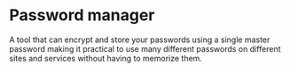 [Title]: # (Gestor de contraseñas)
[Order]: # (88)

# Password manager

A tool that can encrypt and store your passwords using a single master password making it practical to use many different passwords on different sites and services without having to memorize them.